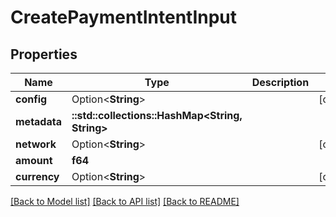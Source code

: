 # CreatePaymentIntentInput

## Properties

| Name         | Type                                             | Description | Notes       |
| ------------ | ------------------------------------------------ | ----------- | ----------- |
| **config**   | Option<**String**>                               |             | \[optional] |
| **metadata** | **::std::collections::HashMap\<String, String>** |             |             |
| **network**  | Option<**String**>                               |             | \[optional] |
| **amount**   | **f64**                                          |             |             |
| **currency** | Option<**String**>                               |             | \[optional] |

[\[Back to Model list\]](./#documentation-for-models) [\[Back to API list\]](./#documentation-for-api-endpoints) [\[Back to README\]](./)

